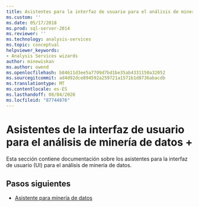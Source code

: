 ```yaml
---
title: Asistentes para la interfaz de usuario para el análisis de minería de datos | Microsoft Docs
ms.custom: ''
ms.date: 05/17/2018
ms.prod: sql-server-2014
ms.reviewer: ''
ms.technology: analysis-services
ms.topic: conceptual
helpviewer_keywords:
- Analysis Services wizards
author: minewiskan
ms.author: owend
ms.openlocfilehash: b84611d3ee5a7709d7bd1be35ab4331150a32052
ms.sourcegitcommit: ad4d92dce894592a259721a1571b1d8736abacdb
ms.translationtype: MT
ms.contentlocale: es-ES
ms.lasthandoff: 08/04/2020
ms.locfileid: "87744876"
---
```

# <a name="ui-wizards-for-data-mining-analysis"></a>Asistentes de la interfaz de usuario para el análisis de minería de datos +

Esta sección contiene documentación sobre los asistentes para la interfaz de usuario (UI) para el análisis de minería de datos.

## <a name="next-steps"></a>Pasos siguientes

- [Asistente para minería de datos](../data-mining-wizards.md)

